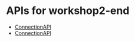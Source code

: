 # APIs for workshop2-end

 - [ConnectionAPI](html-APIs/ConnectionAPI.html)
 - [ConnectionAPI](html-APIs/ConnectionAPI.html)
